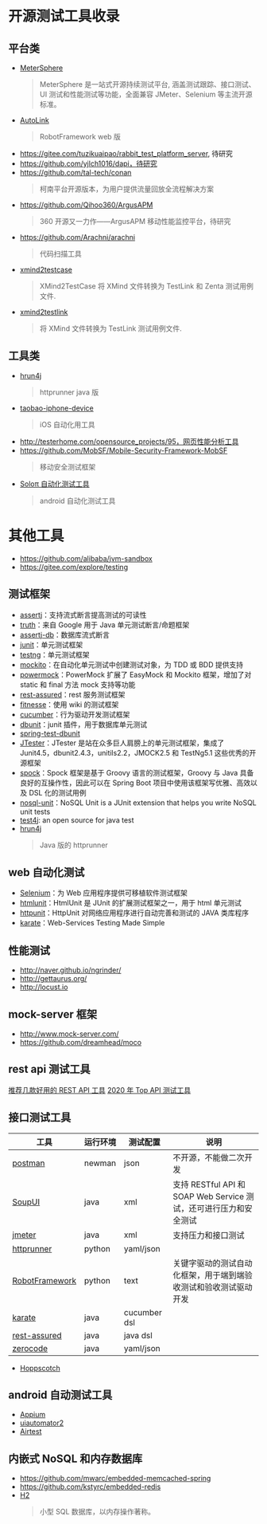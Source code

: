 # 开源测试工具收录

## 平台类

- [MeterSphere](https://github.com/metersphere/metersphere)
  > MeterSphere 是一站式开源持续测试平台, 涵盖测试跟踪、接口测试、UI 测试和性能测试等功能，全面兼容 JMeter、Selenium 等主流开源标准。
- [AutoLink](https://github.com/small99/AutoLink)
  > RobotFramework web 版
- https://gitee.com/tuzikuaipao/rabbit_test_platform_server, 待研究
- https://github.com/yjlch1016/dapi，待研究
- https://github.com/tal-tech/conan
  > 柯南平台开源版本，为用户提供流量回放全流程解决方案
- https://github.com/Qihoo360/ArgusAPM
  > 360 开源又一力作——ArgusAPM 移动性能监控平台，待研究
- https://github.com/Arachni/arachni
  > 代码扫描工具
- [xmind2testcase](https://github.com/zhuifengshen/xmind2testcase)
  > XMind2TestCase 将 XMind 文件转换为 TestLink 和 Zenta 测试用例文件.
- [xmind2testlink](https://github.com/tobyqin/xmind2testlink)
  > 将 XMind 文件转换为 TestLink 测试用例文件.

## 工具类

- [hrun4j](https://github.com/lematechvip/hrun4j)
  > httprunner java 版
- [taobao-iphone-device](https://github.com/alibaba/taobao-iphone-device)
  > iOS 自动化用工具
- http://testerhome.com/opensource_projects/95，网页性能分析工具
- https://github.com/MobSF/Mobile-Security-Framework-MobSF
  > 移动安全测试框架
- [Soloπ 自动化测试工具](http://testerhome.com/opensource_projects/82)
  > android 自动化测试工具

# 其他工具

- https://github.com/alibaba/jvm-sandbox
- https://gitee.com/explore/testing

## 测试框架

- [assertj](https://assertj.github.io/doc/)：支持流式断言提高测试的可读性
- [truth](https://github.com/google/truth)：来自 Google 用于 Java 单元测试断言/命题框架
- [assertj-db](http://joel-costigliola.github.io/assertj/assertj-db.html)：数据库流式断言
- [junit](http://junit.org/junit4/)：单元测试框架
- [testng](http://testng.org/doc/index.html)：单元测试框架
- [mockito](http://code.google.com/p/mockito/)：在自动化单元测试中创建测试对象，为 TDD 或 BDD 提供支持
- [powermock](https://github.com/powermock/powermock)：PowerMock 扩展了 EasyMock 和 Mockito 框架，增加了对 static 和 final 方法 mock 支持等功能
- [rest-assured](http://rest-assured.io/)：rest 服务测试框架
- [fitnesse](http://www.fitnesse.org/FitNesseFeatures)：使用 wiki 的测试框架
- [cucumber](https://cucumber.io)：行为驱动开发测试框架
- [dbunit](http://dbunit.sourceforge.net/)：junit 插件，用于数据库单元测试
- [spring-test-dbunit](https://github.com/springtestdbunit/spring-test-dbunit)
- [JTester](https://code.google.com/archive/p/java-tester/)：JTester 是站在众多巨人肩膀上的单元测试框架，集成了 Junit4.5，dbunit2.4.3，unitils2.2，JMOCK2.5 和 TestNg5.1 这些优秀的开源框架
- [spock](http://spockframework.org)：Spock 框架是基于 Groovy 语言的测试框架，Groovy 与 Java 具备良好的互操作性，因此可以在 Spring Boot 项目中使用该框架写优雅、高效以及 DSL 化的测试用例
- [nosql-unit](https://github.com/lordofthejars/nosql-unit)：NoSQL Unit is a JUnit extension that helps you write NoSQL unit tests
- [test4j](https://github.com/test4j/test4j): an open source for java test
- [hrun4j](https://github.com/lematechvip/hrun4j)
  > Java 版的 httprunner

## web 自动化测试

- [Selenium](http://docs.seleniumhq.org/)：为 Web 应用程序提供可移植软件测试框架
- [htmlunit](http://htmlunit.sourceforge.net/)：HtmlUnit 是 JUnit 的扩展测试框架之一，用于 html 单元测试
- [httpunit](http://httpunit.sourceforge.net/)：HttpUnit 对网络应用程序进行自动完善和测试的 JAVA 类库程序
- [karate](https://github.com/intuit/karate)：Web-Services Testing Made Simple

## 性能测试

- http://naver.github.io/ngrinder/
- http://gettaurus.org/
- http://locust.io

## mock-server 框架

- http://www.mock-server.com/
- https://github.com/dreamhead/moco

## rest api 测试工具

[推荐几款好用的 REST API 工具](https://www.qinglite.cn/doc/8207644f2a070332f)
[2020 年 Top API 测试工具](https://www.jianshu.com/p/6356b3d99b0c)

## 接口测试工具

| 工具                                                   | 运行环境 | 测试配置     | 说明                                                              |
| ------------------------------------------------------ | -------- | ------------ | ----------------------------------------------------------------- |
| [postman](https://www.postman.com/)                    | newman   | json         | 不开源，不能做二次开发                                            |
| [SoupUI](https://www.soapui.org/)                      | java     | xml          | 支持 RESTful API 和 SOAP Web Service 测试，还可进行压力和安全测试 |
| [jmeter](https://jmeter.apache.org/)                   | java     | xml          | 支持压力和接口测试                                                |
| [httprunner](https://github.com/httprunner/httprunner) | python   | yaml/json    |                                                                   |
| [RobotFramework](https://robotframework.org/)          | python   | text         | 关键字驱动的测试自动化框架，用于端到端验收测试和验收测试驱动开发  |
| [karate](https://github.com/intuit/karate)             | java     | cucumber dsl |                                                                   |
| [rest-assured](https://rest-assured.io/)               | java     | java dsl     |                                                                   |
| [zerocode](https://github.com/authorjapps/zerocode)    | java     | yaml/json    |                                                                   |

- [Hoppscotch](https://github.com/hoppscotch/hoppscotch)

## android 自动测试工具

- [Appium](https://appium.io/)
- [uiautomator2](https://github.com/openatx/uiautomator2)
- [Airtest](https://airtest.netease.com/)

## 内嵌式 NoSQL 和内存数据库

- https://github.com/mwarc/embedded-memcached-spring
- https://github.com/kstyrc/embedded-redis
- [H2](http://h2database.com/html/main.html)
  > 小型 SQL 数据库，以内存操作著称。
